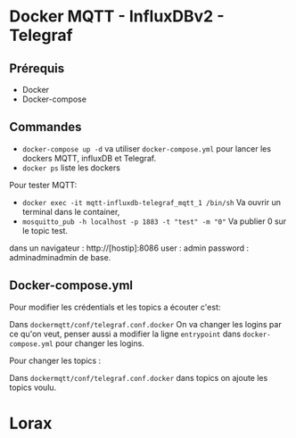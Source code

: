 # Docker MQTT - InfluxDBv2 - Telegraf

## Prérequis 

- Docker
- Docker-compose

## Commandes 


- `docker-compose up -d` va utiliser `docker-compose.yml` pour lancer les dockers MQTT, influxDB et Telegraf.
- `docker ps` liste les dockers

Pour tester MQTT: 
- `docker exec -it mqtt-influxdb-telegraf_mqtt_1 /bin/sh` Va ouvrir un terminal dans le container,
- `mosquitto_pub -h localhost -p 1883 -t "test" -m "0"` Va publier 0 sur le topic test.

dans un navigateur : http://[hostip]:8086 
user : admin
password : adminadminadmin de base.  

## Docker-compose.yml

Pour modifier les crédentials et les topics a écouter c'est: 

Dans `dockermqtt/conf/telegraf.conf.docker` On va changer les logins par ce qu'on veut, penser aussi a modifier la ligne `entrypoint` dans `docker-compose.yml` pour changer les logins.

Pour changer les topics :

Dans `dockermqtt/conf/telegraf.conf.docker` dans topics on ajoute les topics voulu. 
# Lorax
